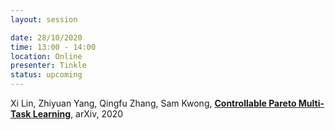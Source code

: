 ```yaml
---
layout: session

date: 28/10/2020
time: 13:00 - 14:00
location: Online
presenter: Tinkle
status: upcoming
---
```

Xi Lin,
Zhiyuan Yang,
Qingfu Zhang,
Sam Kwong,
**[Controllable Pareto Multi-Task Learning](
papers/0038-controllable-pareto-multitask-learning)**,
arXiv,
2020
